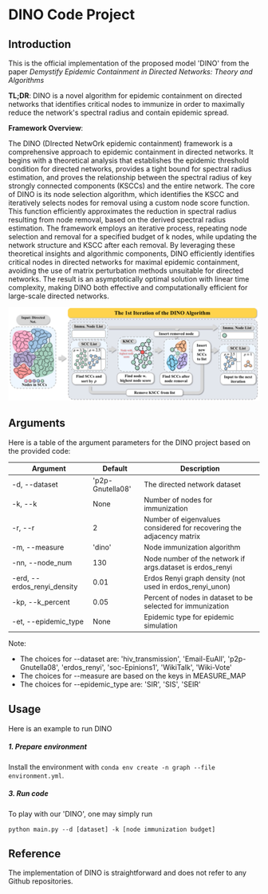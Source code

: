 # DINO Code Project

## Introduction

This is the official implementation of the proposed model 'DINO' from the paper *Demystify Epidemic Containment in Directed Networks: Theory and Algorithms*


**TL;DR**: DINO is a novel algorithm for epidemic containment on directed networks that identifies critical nodes to immunize in order to maximally reduce the network's spectral radius and contain epidemic spread.


**Framework Overview**:

The DINO (DIrected NetwOrk epidemic containment) framework is a comprehensive approach to epidemic containment in directed networks. It begins with a theoretical analysis that establishes the epidemic threshold condition for directed networks, provides a tight bound for spectral radius estimation, and proves the relationship between the spectral radius of key strongly connected components (KSCCs) and the entire network. The core of DINO is its node selection algorithm, which identifies the KSCC and iteratively selects nodes for removal using a custom node score function. This function efficiently approximates the reduction in spectral radius resulting from node removal, based on the derived spectral radius estimation. The framework employs an iterative process, repeating node selection and removal for a specified budget of k nodes, while updating the network structure and KSCC after each removal. By leveraging these theoretical insights and algorithmic components, DINO efficiently identifies critical nodes in directed networks for maximal epidemic containment, avoiding the use of matrix perturbation methods unsuitable for directed networks. The result is an asymptotically optimal solution with linear time complexity, making DINO both effective and computationally efficient for large-scale directed networks.

![new_workflow-1](new_workflow-1.png)



## Arguments
Here is a table of the argument parameters for the DINO project based on the provided code:

| Argument | Default | Description |
|----------|---------|-------------|
| -d, --dataset | 'p2p-Gnutella08' | The directed network dataset |
| -k, --k | None | Number of nodes for immunization |
| -r, --r | 2 | Number of eigenvalues considered for recovering the adjacency matrix |
| -m, --measure | 'dino' | Node immunization algorithm |
| -nn, --node_num | 130 | Node number of the network if args.dataset is erdos_renyi |
| -erd, --erdos_renyi_density | 0.01 | Erdos Renyi graph density (not used in erdos_renyi_unon) |
| -kp, --k_percent | 0.05 | Percent of nodes in dataset to be selected for immunization |
| -et, --epidemic_type | None | Epidemic type for epidemic simulation |

Note:
- The choices for --dataset are: 'hiv_transmission', 'Email-EuAll', 'p2p-Gnutella08', 'erdos_renyi', 'soc-Epinions1', 'WikiTalk', 'Wiki-Vote'
- The choices for --measure are based on the keys in MEASURE_MAP
- The choices for --epidemic_type are: 'SIR', 'SIS', 'SEIR'


## Usage

Here is an example to run DINO

##### 1. Prepare environment
Install the environment with ```conda env create -n graph --file environment.yml```.

##### 3. Run code
To play with our 'DINO', one may simply run
```
python main.py --d [dataset] -k [node immunization budget]
```


## Reference

The implementation of DINO is straightforward and does not refer to any Github repositories.

